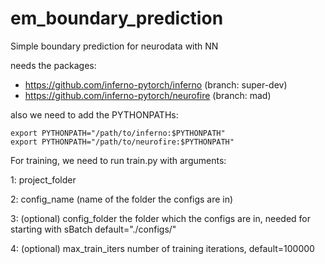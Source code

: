 # em_boundary_prediction
Simple boundary prediction for neurodata with NN

needs the packages:
- https://github.com/inferno-pytorch/inferno (branch: super-dev)
- https://github.com/inferno-pytorch/neurofire (branch: mad)

also we need to add the PYTHONPATHs:

```
export PYTHONPATH="/path/to/inferno:$PYTHONPATH"
export PYTHONPATH="/path/to/neurofire:$PYTHONPATH"
```

For training, we need to run train.py with arguments:

1: project_folder

2: config_name (name of the folder the configs are in)

3: (optional) config_folder the folder which the configs are in, needed for starting with sBatch default="./configs/" 

4: (optional) max_train_iters number of training iterations, default=100000
